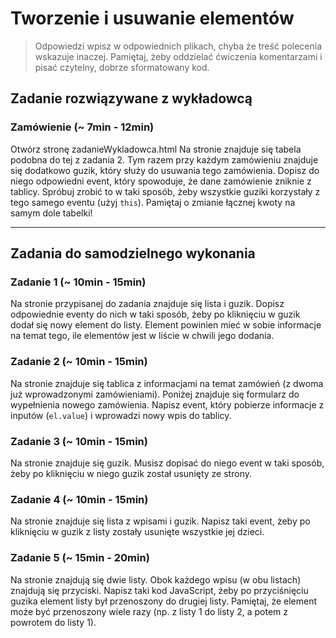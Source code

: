 # Tworzenie i usuwanie elementów

> Odpowiedzi wpisz w odpowiednich plikach, chyba że treść polecenia wskazuje inaczej.
Pamiętaj, żeby oddzielać ćwiczenia komentarzami i pisać czytelny, dobrze sformatowany kod.

## Zadanie rozwiązywane z wykładowcą

### Zamówienie (~ 7min - 12min)

Otwórz stronę zadanieWykladowca.html
Na stronie znajduje się tabela podobna do tej z zadania 2. Tym razem przy każdym zamówieniu znajduje się dodatkowo guzik, który służy do usuwania tego zamówienia.
Dopisz do niego odpowiedni event, który spowoduje, że dane zamówienie zniknie z tablicy. Spróbuj zrobić to w taki sposób, żeby wszystkie guziki korzystały z tego samego eventu (użyj ```this```).
Pamiętaj o zmianie łącznej kwoty na samym dole tabelki!

-------------------------------------------------------------------------------

## Zadania do samodzielnego wykonania

### Zadanie 1  (~ 10min - 15min)

Na stronie przypisanej do zadania znajduje się lista i guzik. Dopisz odpowiednie eventy do nich w taki sposób, żeby po kliknięciu w guzik dodał się nowy element do listy. Element powinien mieć w sobie informacje na temat tego, ile elementów jest w liście w chwili jego dodania.

### Zadanie 2  (~ 10min - 15min)

Na stronie znajduje się tablica z informacjami na temat zamówień (z dwoma już wprowadzonymi zamówieniami).
Poniżej znajduje się formularz do wypełnienia nowego zamówienia. Napisz event, który pobierze informacje z inputów (```el.value```) i wprowadzi nowy wpis do tablicy.

### Zadanie 3  (~ 10min - 15min)

Na stronie znajduje się guzik. Musisz dopisać do niego event w taki sposób, żeby po kliknięciu w niego guzik został usunięty ze strony.

### Zadanie 4  (~ 10min - 15min)

Na stronie znajduje się lista z wpisami i guzik. Napisz taki event, żeby po kliknięciu w guzik z listy zostały usunięte wszystkie jej dzieci.

### Zadanie 5 (~ 15min - 20min)

Na stronie znajdują się dwie listy. Obok każdego wpisu (w obu listach) znajdują się przyciski.
Napisz taki kod JavaScript, żeby po przyciśnięciu guzika element listy był przenoszony do drugiej listy.
Pamiętaj, że element może być przenoszony wiele razy (np. z listy 1 do listy 2, a potem z powrotem do listy 1).
